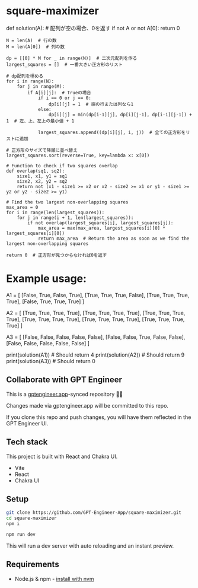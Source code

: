 # square-maximizer

def solution(A):
    # 配列が空の場合、0を返す
    if not A or not A[0]:
        return 0
    
    N = len(A)  # 行の数
    M = len(A[0])  # 列の数
    
    dp = [[0] * M for _ in range(N)]  # 二次元配列を作る
    largest_squares = []  # 一番大きい正方形のリスト

    # dp配列を埋める
    for i in range(N):
        for j in range(M):
            if A[i][j]:  # Trueの場合
                if i == 0 or j == 0:
                    dp[i][j] = 1  # 端の行または列なら1
                else:
                    dp[i][j] = min(dp[i-1][j], dp[i][j-1], dp[i-1][j-1]) + 1  # 左、上、左上の最小値 + 1
                
                largest_squares.append((dp[i][j], i, j))  # 全ての正方形をリストに追加

    # 正方形のサイズで降順に並べ替え
    largest_squares.sort(reverse=True, key=lambda x: x[0])

    # Function to check if two squares overlap
    def overlap(sq1, sq2):
        size1, x1, y1 = sq1
        size2, x2, y2 = sq2
        return not (x1 - size1 >= x2 or x2 - size2 >= x1 or y1 - size1 >= y2 or y2 - size2 >= y1)
    
    # Find the two largest non-overlapping squares
    max_area = 0
    for i in range(len(largest_squares)):
        for j in range(i + 1, len(largest_squares)):
            if not overlap(largest_squares[i], largest_squares[j]):
                max_area = max(max_area, largest_squares[i][0] * largest_squares[i][0])
                return max_area  # Return the area as soon as we find the largest non-overlapping squares
    
    return 0  # 正方形が見つからなければ0を返す

# Example usage:
A1 = [
    [False, True, False, True],
    [True, True, True, False],
    [True, True, True, True],
    [False, True, True, True]
]

A2 = [
    [True, True, True, True],
    [True, True, True, True],
    [True, True, True, True],
    [True, True, True, True],
    [True, True, True, True],
    [True, True, True, True]
]

A3 = [
    [False, False, False, False, False],
    [False, False, True, False, False],
    [False, False, False, False, False]
]

print(solution(A1))  # Should return 4
print(solution(A2))  # Should return 9
print(solution(A3))  # Should return 0


## Collaborate with GPT Engineer

This is a [gptengineer.app](https://gptengineer.app)-synced repository 🌟🤖

Changes made via gptengineer.app will be committed to this repo.

If you clone this repo and push changes, you will have them reflected in the GPT Engineer UI.

## Tech stack

This project is built with React and Chakra UI.

- Vite
- React
- Chakra UI

## Setup

```sh
git clone https://github.com/GPT-Engineer-App/square-maximizer.git
cd square-maximizer
npm i
```

```sh
npm run dev
```

This will run a dev server with auto reloading and an instant preview.

## Requirements

- Node.js & npm - [install with nvm](https://github.com/nvm-sh/nvm#installing-and-updating)
